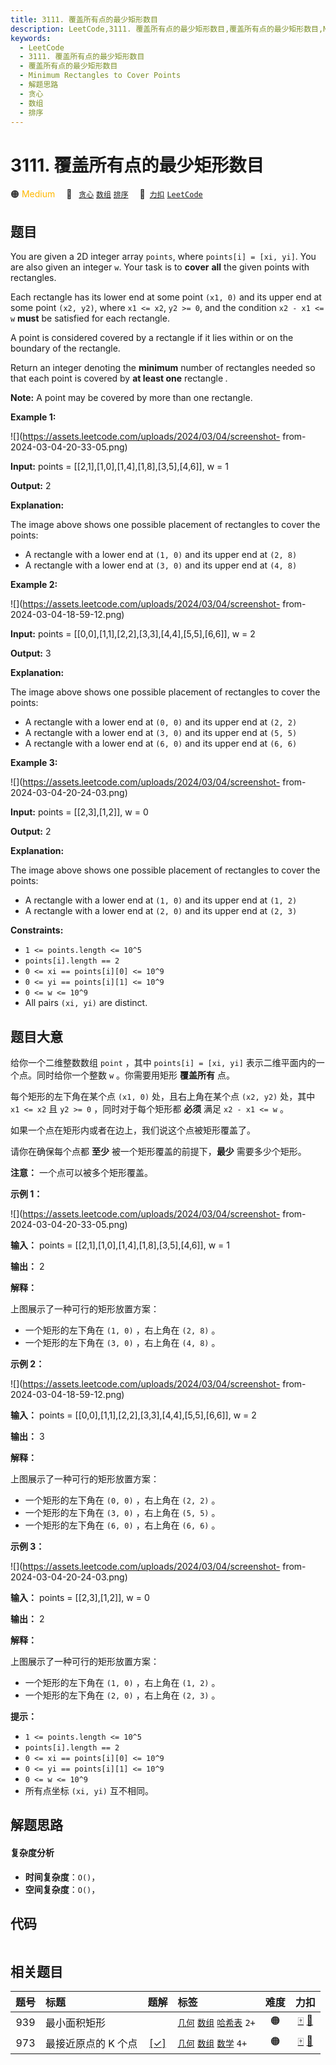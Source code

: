 ```yaml
---
title: 3111. 覆盖所有点的最少矩形数目
description: LeetCode,3111. 覆盖所有点的最少矩形数目,覆盖所有点的最少矩形数目,Minimum Rectangles to Cover Points,解题思路,贪心,数组,排序
keywords:
  - LeetCode
  - 3111. 覆盖所有点的最少矩形数目
  - 覆盖所有点的最少矩形数目
  - Minimum Rectangles to Cover Points
  - 解题思路
  - 贪心
  - 数组
  - 排序
---
```


# 3111. 覆盖所有点的最少矩形数目

🟠 <font color=#ffb800>Medium</font>&emsp; 🔖&ensp; [`贪心`](/tag/greedy.md) [`数组`](/tag/array.md) [`排序`](/tag/sorting.md)&emsp; 🔗&ensp;[`力扣`](https://leetcode.cn/problems/minimum-rectangles-to-cover-points) [`LeetCode`](https://leetcode.com/problems/minimum-rectangles-to-cover-points)

## 题目

You are given a 2D integer array `points`, where `points[i] = [xi, yi]`. You
are also given an integer `w`. Your task is to **cover** **all** the given
points with rectangles.

Each rectangle has its lower end at some point `(x1, 0)` and its upper end at
some point `(x2, y2)`, where `x1 <= x2`, `y2 >= 0`, and the condition `x2 - x1
<= w` **must** be satisfied for each rectangle.

A point is considered covered by a rectangle if it lies within or on the
boundary of the rectangle.

Return an integer denoting the **minimum** number of rectangles needed so that
each point is covered by **at least one** rectangle _._

**Note:** A point may be covered by more than one rectangle.



**Example 1:**

![](https://assets.leetcode.com/uploads/2024/03/04/screenshot-
from-2024-03-04-20-33-05.png)

**Input:** points = [[2,1],[1,0],[1,4],[1,8],[3,5],[4,6]], w = 1

**Output:** 2

**Explanation:**

The image above shows one possible placement of rectangles to cover the
points:

  * A rectangle with a lower end at `(1, 0)` and its upper end at `(2, 8)`
  * A rectangle with a lower end at `(3, 0)` and its upper end at `(4, 8)`

**Example 2:**

![](https://assets.leetcode.com/uploads/2024/03/04/screenshot-
from-2024-03-04-18-59-12.png)

**Input:** points = [[0,0],[1,1],[2,2],[3,3],[4,4],[5,5],[6,6]], w = 2

**Output:** 3

**Explanation:**

The image above shows one possible placement of rectangles to cover the
points:

  * A rectangle with a lower end at `(0, 0)` and its upper end at `(2, 2)`
  * A rectangle with a lower end at `(3, 0)` and its upper end at `(5, 5)`
  * A rectangle with a lower end at `(6, 0)` and its upper end at `(6, 6)`

**Example 3:**

![](https://assets.leetcode.com/uploads/2024/03/04/screenshot-
from-2024-03-04-20-24-03.png)

**Input:** points = [[2,3],[1,2]], w = 0

**Output:** 2

**Explanation:**

The image above shows one possible placement of rectangles to cover the
points:

  * A rectangle with a lower end at `(1, 0)` and its upper end at `(1, 2)`
  * A rectangle with a lower end at `(2, 0)` and its upper end at `(2, 3)`



**Constraints:**

  * `1 <= points.length <= 10^5`
  * `points[i].length == 2`
  * `0 <= xi == points[i][0] <= 10^9`
  * `0 <= yi == points[i][1] <= 10^9`
  * `0 <= w <= 10^9`
  * All pairs `(xi, yi)` are distinct.


## 题目大意

给你一个二维整数数组 `point` ，其中 `points[i] = [xi, yi]` 表示二维平面内的一个点。同时给你一个整数 `w` 。你需要用矩形
**覆盖所有**  点。

每个矩形的左下角在某个点 `(x1, 0)` 处，且右上角在某个点 `(x2, y2)` 处，其中 `x1 <= x2` 且 `y2 >= 0`
，同时对于每个矩形都 **必须**  满足 `x2 - x1 <= w` 。

如果一个点在矩形内或者在边上，我们说这个点被矩形覆盖了。

请你在确保每个点都 **至少**  被一个矩形覆盖的前提下，**最少**  需要多少个矩形。

**注意：** 一个点可以被多个矩形覆盖。



**示例 1：**

![](https://assets.leetcode.com/uploads/2024/03/04/screenshot-
from-2024-03-04-20-33-05.png)

**输入：** points = [[2,1],[1,0],[1,4],[1,8],[3,5],[4,6]], w = 1

**输出：** 2

**解释：**

上图展示了一种可行的矩形放置方案：

  * 一个矩形的左下角在 `(1, 0)` ，右上角在 `(2, 8)` 。
  * 一个矩形的左下角在 `(3, 0)` ，右上角在 `(4, 8)` 。

**示例 2：**

![](https://assets.leetcode.com/uploads/2024/03/04/screenshot-
from-2024-03-04-18-59-12.png)

**输入：** points = [[0,0],[1,1],[2,2],[3,3],[4,4],[5,5],[6,6]], w = 2

**输出：** 3

**解释：**

上图展示了一种可行的矩形放置方案：

  * 一个矩形的左下角在 `(0, 0)` ，右上角在 `(2, 2)` 。
  * 一个矩形的左下角在 `(3, 0)` ，右上角在 `(5, 5)` 。
  * 一个矩形的左下角在 `(6, 0)` ，右上角在 `(6, 6)` 。

**示例 3：**

![](https://assets.leetcode.com/uploads/2024/03/04/screenshot-
from-2024-03-04-20-24-03.png)

**输入：** points = [[2,3],[1,2]], w = 0

**输出：** 2

**解释：**

上图展示了一种可行的矩形放置方案：

  * 一个矩形的左下角在 `(1, 0)` ，右上角在 `(1, 2)` 。
  * 一个矩形的左下角在 `(2, 0)` ，右上角在 `(2, 3)` 。



**提示：**

  * `1 <= points.length <= 10^5`
  * `points[i].length == 2`
  * `0 <= xi == points[i][0] <= 10^9`
  * `0 <= yi == points[i][1] <= 10^9`
  * `0 <= w <= 10^9`
  * 所有点坐标 `(xi, yi)` 互不相同。


## 解题思路

#### 复杂度分析

- **时间复杂度**：`O()`，
- **空间复杂度**：`O()`，

## 代码

```javascript

```

## 相关题目

<!-- prettier-ignore -->
| 题号 | 标题 | 题解 | 标签 | 难度 | 力扣 |
| :------: | :------ | :------: | :------ | :------: | :------: |
| 939 | 最小面积矩形 |  |  [`几何`](/tag/geometry.md) [`数组`](/tag/array.md) [`哈希表`](/tag/hash-table.md) `2+` | 🟠 | [🀄️](https://leetcode.cn/problems/minimum-area-rectangle) [🔗](https://leetcode.com/problems/minimum-area-rectangle) |
| 973 | 最接近原点的 K 个点 | [[✓]](/problem/0973.md) |  [`几何`](/tag/geometry.md) [`数组`](/tag/array.md) [`数学`](/tag/math.md) `4+` | 🟠 | [🀄️](https://leetcode.cn/problems/k-closest-points-to-origin) [🔗](https://leetcode.com/problems/k-closest-points-to-origin) |